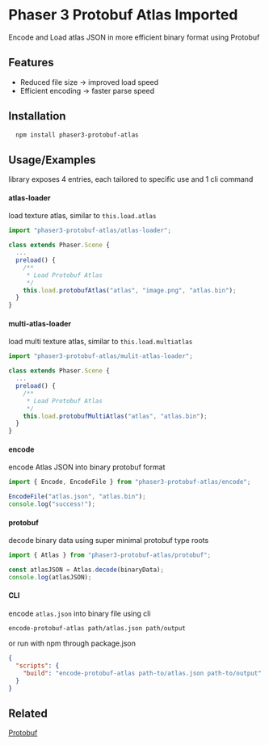 # Phaser 3 Protobuf Atlas Imported

Encode and Load atlas JSON in more efficient binary format using Protobuf

## Features

- Reduced file size -> improved load speed
- Efficient encoding -> faster parse speed

## Installation

```bash
  npm install phaser3-protobuf-atlas
```

## Usage/Examples

library exposes 4 entries, each tailored to specific use and 1 cli command

#### atlas-loader

load texture atlas, similar to `this.load.atlas`

```typescript
import "phaser3-protobuf-atlas/atlas-loader";

class extends Phaser.Scene {
  ...
  preload() {
    /**
     * Load Protobuf Atlas
     */
    this.load.protobufAtlas("atlas", "image.png", "atlas.bin");
  }
}
```

#### multi-atlas-loader

load multi texture atlas, similar to `this.load.multiatlas`

```typescript
import "phaser3-protobuf-atlas/mulit-atlas-loader";

class extends Phaser.Scene {
  ...
  preload() {
    /**
     * Load Protobuf Atlas
     */
    this.load.protobufMultiAtlas("atlas", "atlas.bin");
  }
}
```

#### encode

encode Atlas JSON into binary protobuf format

```typescript
import { Encode, EncodeFile } from "phaser3-protobuf-atlas/encode";

EncodeFile("atlas.json", "atlas.bin");
console.log("success!");
```

#### protobuf

decode binary data using super minimal protobuf type roots

```typescript
import { Atlas } from "phaser3-protobuf-atlas/protobuf";

const atlasJSON = Atlas.decode(binaryData);
console.log(atlasJSON);
```

#### CLI

encode `atlas.json` into binary file using cli

```cli
encode-protobuf-atlas path/atlas.json path/output
```

or run with npm through package.json

```json
{
  "scripts": {
    "build": "encode-protobuf-atlas path-to/atlas.json path-to/output"
  }
}
```

## Related

[Protobuf](https://github.com/protobufjs/protobuf.js)
